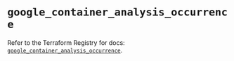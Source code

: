 # `google_container_analysis_occurrence`

Refer to the Terraform Registry for docs: [`google_container_analysis_occurrence`](https://registry.terraform.io/providers/hashicorp/google/6.18.0/docs/resources/container_analysis_occurrence).
